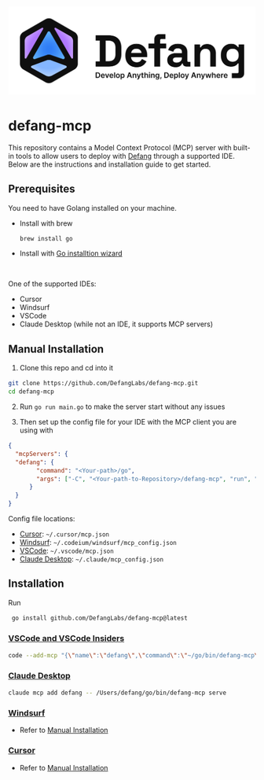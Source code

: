 # ![Defang](https://raw.githubusercontent.com/DefangLabs/defang-assets/main/Logos/Element_Wordmark_Slogan/JPG/Dark_Colour_Glow.jpg)
# defang-mcp
This repository contains a Model Context Protocol (MCP) server with built-in tools to allow users to deploy with [Defang](https://defang.io/) through a supported IDE. Below are the instructions and installation guide to get started.


## Prerequisites
You need to have Golang installed on your machine.

- Install with brew
    ```sh
    brew install go
    ```

- Install with [Go installtion wizard](https://go.dev/doc/install)<br>

<br>

One of the supported IDEs:
  - Cursor
  - Windsurf
  - VSCode 
  - Claude Desktop (while not an IDE, it supports MCP servers)



## Manual Installation
1. Clone this repo and cd into it
```sh
git clone https://github.com/DefangLabs/defang-mcp.git
cd defang-mcp
```

2. Run `go run main.go` to make the server start without any issues

3. Then set up the config file for your IDE with the MCP client you are using with 
```json
{
  "mcpServers": {
  "defang": {
        "command": "<Your-path>/go",
        "args": ["-C", "<Your-path-to-Repository>/defang-mcp", "run", "main.go"]
      }
  }
}
```

Config file locations:

- [Cursor](https://docs.cursor.com/context/model-context-protocol#configuring-mcp-servers): `~/.cursor/mcp.json`
- [Windsurf](https://docs.windsurf.com/windsurf/mcp#adding-a-new-server): `~/.codeium/windsurf/mcp_config.json`
- [VSCode](https://code.visualstudio.com/docs/copilot/chat/mcp-servers#_add-an-mcp-server): `~/.vscode/mcp.json`
- [Claude Desktop](https://modelcontextprotocol.io/quickstart/user): `~/.claude/mcp_config.json`

## Installation

Run 
```sh
 go install github.com/DefangLabs/defang-mcp@latest
```

### [VSCode and VSCode Insiders](https://code.visualstudio.com/)
```sh
code --add-mcp "{\"name\":\"defang\",\"command\":\"~/go/bin/defang-mcp\",\"args\": [\"serve\"]}"
```

### [Claude Desktop](https://claude.ai/)
```sh
claude mcp add defang -- /Users/defang/go/bin/defang-mcp serve
```

### [Windsurf](https://windsurf.com/editor)
- Refer to [Manual Installation](#manual-installation)

### [Cursor](https://cursor.sh/)
- Refer to [Manual Installation](#manual-installation)



